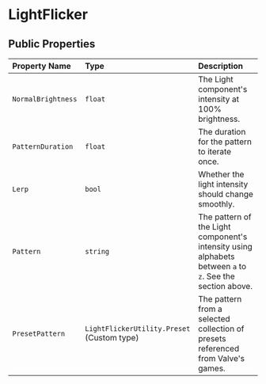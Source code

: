 # LightFlicker

## Public Properties

| Property Name      | Type    | Description                                            |
| :---               | :---    | :---                                                   |
| `NormalBrightness` | `float` | The Light component's intensity at 100% brightness.    |
| `PatternDuration`  | `float` | The duration for the pattern to iterate once.          |
| `Lerp`             | `bool`  | Whether the light intensity should change smoothly.    |
| `Pattern`          | `string`| The pattern of the Light component's intensity using alphabets between `a` to `z`. See the section above.           |
| `PresetPattern`    | `LightFlickerUtility.Preset` <br/>(Custom type) | The pattern from a selected collection of presets referenced from Valve's games. |
